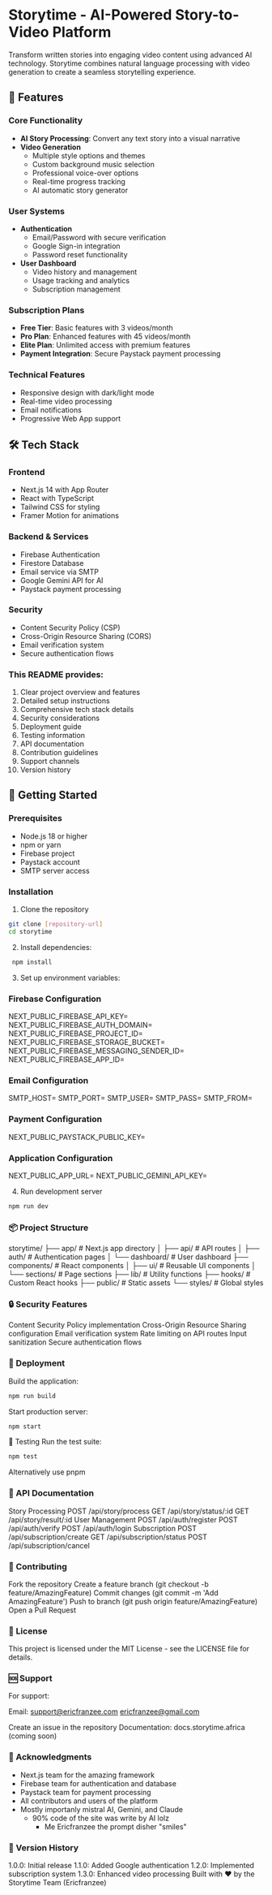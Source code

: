 # Storytime - AI-Powered Story-to-Video Platform

Transform written stories into engaging video content using advanced AI technology. Storytime combines natural language processing with video generation to create a seamless storytelling experience.

## 🌟 Features

### Core Functionality
- **AI Story Processing**: Convert any text story into a visual narrative
- **Video Generation**
  - Multiple style options and themes
  - Custom background music selection
  - Professional voice-over options
  - Real-time progress tracking
  - AI automatic story generator

### User Systems
- **Authentication**
  - Email/Password with secure verification
  - Google Sign-in integration
  - Password reset functionality
- **User Dashboard**
  - Video history and management
  - Usage tracking and analytics
  - Subscription management

### Subscription Plans
- **Free Tier**: Basic features with 3 videos/month
- **Pro Plan**: Enhanced features with 45 videos/month
- **Elite Plan**: Unlimited access with premium features
- **Payment Integration**: Secure Paystack payment processing

### Technical Features
- Responsive design with dark/light mode
- Real-time video processing
- Email notifications
- Progressive Web App support

## 🛠️ Tech Stack

### Frontend
- Next.js 14 with App Router
- React with TypeScript
- Tailwind CSS for styling
- Framer Motion for animations

### Backend & Services
- Firebase Authentication
- Firestore Database
- Email service via SMTP
- Google Gemini API for AI
- Paystack payment processing

### Security
- Content Security Policy (CSP)
- Cross-Origin Resource Sharing (CORS)
- Email verification system
- Secure authentication flows

### This README provides:
1. Clear project overview and features
2. Detailed setup instructions
3. Comprehensive tech stack details
4. Security considerations
5. Deployment guide
6. Testing information
7. API documentation
8. Contribution guidelines
9. Support channels
10. Version history

## 🚀 Getting Started

### Prerequisites
- Node.js 18 or higher
- npm or yarn
- Firebase project
- Paystack account
- SMTP server access

### Installation
1. Clone the repository
```bash
git clone [repository-url]
cd storytime
```

2. Install dependencies:
```bash
 npm install 
 ```

3. Set up environment variables:

### Firebase Configuration
NEXT_PUBLIC_FIREBASE_API_KEY=
NEXT_PUBLIC_FIREBASE_AUTH_DOMAIN=
NEXT_PUBLIC_FIREBASE_PROJECT_ID=
NEXT_PUBLIC_FIREBASE_STORAGE_BUCKET=
NEXT_PUBLIC_FIREBASE_MESSAGING_SENDER_ID=
NEXT_PUBLIC_FIREBASE_APP_ID=

### Email Configuration
SMTP_HOST=
SMTP_PORT=
SMTP_USER=
SMTP_PASS=
SMTP_FROM=

### Payment Configuration
NEXT_PUBLIC_PAYSTACK_PUBLIC_KEY=

### Application Configuration
NEXT_PUBLIC_APP_URL=
NEXT_PUBLIC_GEMINI_API_KEY=

4. Run development server
```bash
npm run dev
```

### 📦 Project Structure

storytime/
├── app/                # Next.js app directory
│   ├── api/           # API routes
│   ├── auth/          # Authentication pages
│   └── dashboard/     # User dashboard
├── components/        # React components
│   ├── ui/           # Reusable UI components
│   └── sections/     # Page sections
├── lib/              # Utility functions
├── hooks/            # Custom React hooks
├── public/           # Static assets
└── styles/          # Global styles

### 🔒 Security Features
Content Security Policy implementation
Cross-Origin Resource Sharing configuration
Email verification system
Rate limiting on API routes
Input sanitization
Secure authentication flows

### 🚀 Deployment

Build the application:
```bash
npm run build
```
Start production server:
```bash
npm start
```

🧪 Testing
Run the test suite:
```bash
npm test
```
Alternatively use pnpm

### 📝 API Documentation

Story Processing
POST /api/story/process
GET /api/story/status/:id
GET /api/story/result/:id
User Management
POST /api/auth/register
POST /api/auth/verify
POST /api/auth/login
Subscription
POST /api/subscription/create
GET /api/subscription/status
POST /api/subscription/cancel

### 🤝 Contributing
Fork the repository
Create a feature branch (git checkout -b feature/AmazingFeature)
Commit changes (git commit -m 'Add AmazingFeature')
Push to branch (git push origin feature/AmazingFeature)
Open a Pull Request

### 📄 License
This project is licensed under the MIT License - see the LICENSE file for details.

### 🆘 Support
For support:

Email: support@ericfranzee.com
        ericfranzee@gmail.com

Create an issue in the repository
Documentation: docs.storytime.africa (coming soon)

### 🙏 Acknowledgments
- Next.js team for the amazing framework
- Firebase team for authentication and database
- Paystack team for payment processing
- All contributors and users of the platform
- Mostly importanly mistral AI, Gemini, and Claude
    - 90% code of the site was write by AI lolz
        - Me Ericfranzee the prompt disher "smiles"

### 🔄 Version History
1.0.0: Initial release
1.1.0: Added Google authentication
1.2.0: Implemented subscription system
1.3.0: Enhanced video processing
Built with ❤️ by the Storytime Team (Ericfranzee)

